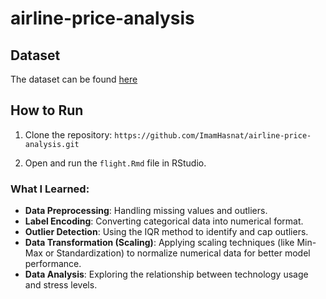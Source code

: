 # airline-price-analysis
## Dataset
The dataset can be found [here](https://drive.google.com/uc?export=download&id=1GGyAC22xo7WxOL05hAPZDfPSE8iucDXv)


## How to Run
1. Clone the repository:
   `https://github.com/ImamHasnat/airline-price-analysis.git`

2. Open and run the `flight.Rmd` file in RStudio.


### What I Learned:
- **Data Preprocessing**: Handling missing values and outliers.
- **Label Encoding**: Converting categorical data into numerical format.
- **Outlier Detection**: Using the IQR method to identify and cap outliers.
- **Data Transformation (Scaling)**: Applying scaling techniques (like Min-Max or Standardization) to normalize numerical data for better model performance.
- **Data Analysis**: Exploring the relationship between technology usage and stress levels.
